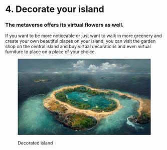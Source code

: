 # 4. Decorate your island

### The metaverse offers its virtual flowers as well.

If you want to be more noticeable or just want to walk in more greenery and create your own beautiful places on your island, you can visit the garden shop on the central island and buy virtual decorations and even virtual furniture to place on a place of your choice.

<figure><img src="../../.gitbook/assets/image (4).png" alt=""><figcaption><p>Decorated island</p></figcaption></figure>
